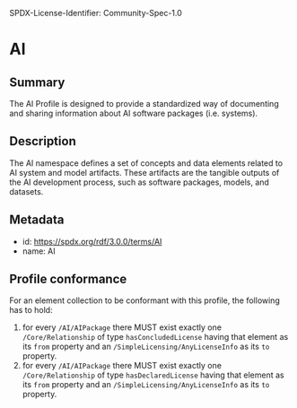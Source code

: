 SPDX-License-Identifier: Community-Spec-1.0

# AI

## Summary

The AI Profile is designed to provide a standardized way of documenting and
sharing information about AI software packages (i.e. systems).

## Description

The AI namespace defines a set of concepts and data elements related to AI
system and model artifacts. These artifacts are the tangible outputs of the AI
development process, such as software packages, models, and datasets.

## Metadata

- id: https://spdx.org/rdf/3.0.0/terms/AI
- name: AI

## Profile conformance

For an element collection to be conformant with this profile,
the following has to hold:

1. for every `/AI/AIPackage` there MUST exist exactly one `/Core/Relationship`
   of type `hasConcludedLicense` having that element as its `from` property
   and an `/SimpleLicensing/AnyLicenseInfo` as its `to` property.
2. for every `/AI/AIPackage` there MUST exist exactly one `/Core/Relationship`
   of type `hasDeclaredLicense` having that element as its `from` property
   and an `/SimpleLicensing/AnyLicenseInfo` as its `to` property.
